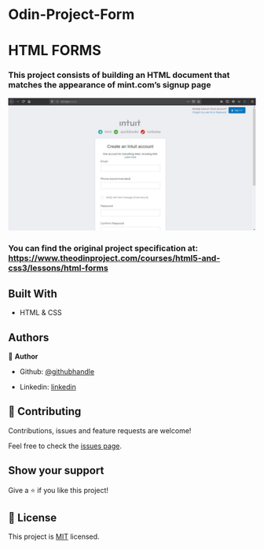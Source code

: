 # Odin-Project-Form

# HTML FORMS

### This project consists of building an HTML document that matches the appearance of mint.com’s signup page

![screenshot](./images/clone-page.jpg)

### You can find the original project specification at: https://www.theodinproject.com/courses/html5-and-css3/lessons/html-forms

## Built With

- HTML & CSS

## Authors

👤 **Author**

- Github: [@githubhandle](https://github.com/CornerstoneII)

- Linkedin: [linkedin](https://www.linkedin.com/in/oluwaseun-iyadi-773584b4/)

## 🤝 Contributing

Contributions, issues and feature requests are welcome!

Feel free to check the [issues page](issues/).

## Show your support

Give a ⭐️ if you like this project!

## 📝 License

This project is [MIT](lic.url) licensed.
